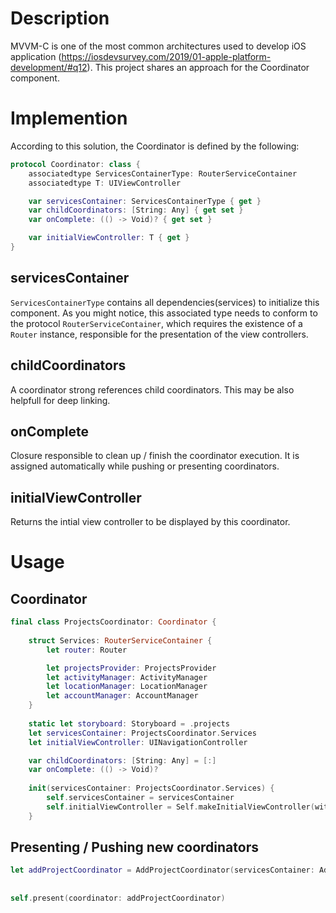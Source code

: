 # Description

MVVM-C is one of the most common architectures used to develop iOS application (https://iosdevsurvey.com/2019/01-apple-platform-development/#q12). This project shares an approach for the Coordinator component.

# Implemention

According to this solution, the Coordinator is defined by the following:
```Swift
protocol Coordinator: class {
    associatedtype ServicesContainerType: RouterServiceContainer
    associatedtype T: UIViewController

    var servicesContainer: ServicesContainerType { get }
    var childCoordinators: [String: Any] { get set }
    var onComplete: (() -> Void)? { get set }

    var initialViewController: T { get }
}
```

## servicesContainer

`ServicesContainerType` contains all dependencies(services) to initialize this component. As you might notice, this associated type needs to conform to the protocol `RouterServiceContainer`, which requires the existence of a `Router` instance, responsible for the presentation of the view controllers.

## childCoordinators
A coordinator strong references child coordinators. This may be also helpfull for deep linking.

## onComplete
Closure responsible to clean up / finish the coordinator execution. It is assigned automatically while pushing or presenting coordinators.

## initialViewController
Returns the intial view controller to be displayed by this coordinator.

# Usage

## Coordinator

```Swift
final class ProjectsCoordinator: Coordinator {
    
    struct Services: RouterServiceContainer {
        let router: Router

        let projectsProvider: ProjectsProvider
        let activityManager: ActivityManager
        let locationManager: LocationManager
        let accountManager: AccountManager
    }
    
    static let storyboard: Storyboard = .projects
    let servicesContainer: ProjectsCoordinator.Services
    let initialViewController: UINavigationController

    var childCoordinators: [String: Any] = [:]
    var onComplete: (() -> Void)?
    
    init(servicesContainer: ProjectsCoordinator.Services) {
        self.servicesContainer = servicesContainer
        self.initialViewController = Self.makeInitialViewController(with: servicesContainer)
    }
```

## Presenting / Pushing new coordinators

```Swift
let addProjectCoordinator = AddProjectCoordinator(servicesContainer: AddProjectCoordinator.Services(router: self.servicesContainer.router,
                                                                                                    projectsProvider: self.servicesContainer.projectsProvider,
                                                                                                    locationManager: self.servicesContainer.locationManager))
self.present(coordinator: addProjectCoordinator)
```